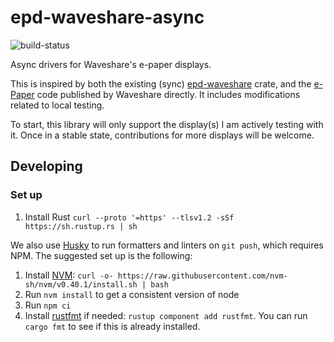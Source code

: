# epd-waveshare-async

![build-status](https://github.com/MorganR/epd-waveshare-async/actions/workflows/build.yaml/badge.svg?branch=main&event=push)

Async drivers for Waveshare's e-paper displays.

This is inspired by both the existing (sync) [epd-waveshare](https://github.com/caemor/epd-waveshare) crate, and the [e-Paper](https://github.com/waveshareteam/e-Paper/tree/master) code published by Waveshare directly. It includes modifications related to local testing.

To start, this library will only support the display(s) I am actively testing with it. Once in a stable state, contributions for more displays will be welcome.

## Developing

### Set up

1. Install Rust `curl --proto '=https' --tlsv1.2 -sSf https://sh.rustup.rs | sh`

We also use [Husky](https://typicode.github.io/husky/) to run formatters and linters on `git push`, which requires NPM. The suggested set up is the following:

1. Install [NVM](https://github.com/nvm-sh/nvmhttps://github.com/nvm-sh/nvm): `curl -o- https://raw.githubusercontent.com/nvm-sh/nvm/v0.40.1/install.sh | bash`
2. Run `nvm install` to get a consistent version of node
3. Run `npm ci`
4. Install [rustfmt](https://github.com/rust-lang/rustfmt) if needed: `rustup component add rustfmt`. You can run `cargo fmt` to see if this is already installed.
